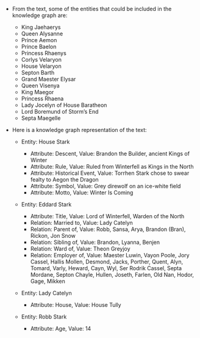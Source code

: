 - From the text, some of the entities that could be included in the knowledge graph are:
    - King Jaehaerys
    - Queen Alysanne
    - Prince Aemon
    - Prince Baelon
    - Princess Rhaenys
    - Corlys Velaryon
    - House Velaryon
    - Septon Barth
    - Grand Maester Elysar
    - Queen Visenya
    - King Maegor
    - Princess Rhaena
    - Lady Jocelyn of House Baratheon
    - Lord Boremund of Storm’s End
    - Septa Maegelle

- Here is a knowledge graph representation of the text:
    - Entity: House Stark
        - Attribute: Descent, Value: Brandon the Builder, ancient Kings of Winter
        - Attribute: Rule, Value: Ruled from Winterfell as Kings in the North
        - Attribute: Historical Event, Value: Torrhen Stark chose to swear fealty to Aegon the Dragon
        - Attribute: Symbol, Value: Grey direwolf on an ice-white field
        - Attribute: Motto, Value: Winter Is Coming
    - Entity: Eddard Stark
        - Attribute: Title, Value: Lord of Winterfell, Warden of the North
        - Relation: Married to, Value: Lady Catelyn
        - Relation: Parent of, Value: Robb, Sansa, Arya, Brandon (Bran), Rickon, Jon Snow
        - Relation: Sibling of, Value: Brandon, Lyanna, Benjen
        - Relation: Ward of, Value: Theon Greyjoy
        - Relation: Employer of, Value: Maester Luwin, Vayon Poole, Jory Cassel, Hallis Mollen, Desmond, Jacks, Porther, Quent, Alyn, Tomard, Varly, Heward, Cayn, Wyl, Ser Rodrik Cassel, Septa Mordane, Septon Chayle, Hullen, Joseth, Farlen, Old Nan, Hodor, Gage, Mikken

    - Entity: Lady Catelyn
        - Attribute: House, Value: House Tully

    - Entity: Robb Stark
        - Attribute: Age, Value: 14


